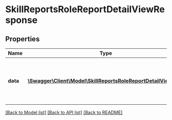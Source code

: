 # SkillReportsRoleReportDetailViewResponse

## Properties
Name | Type | Description | Notes
------------ | ------------- | ------------- | -------------
**data** | [**\Swagger\Client\Model\SkillReportsRoleReportDetailViewData**](SkillReportsRoleReportDetailViewData.md) | List of employees that have a knowledge gap for a specific skill | 

[[Back to Model list]](../README.md#documentation-for-models) [[Back to API list]](../README.md#documentation-for-api-endpoints) [[Back to README]](../README.md)


